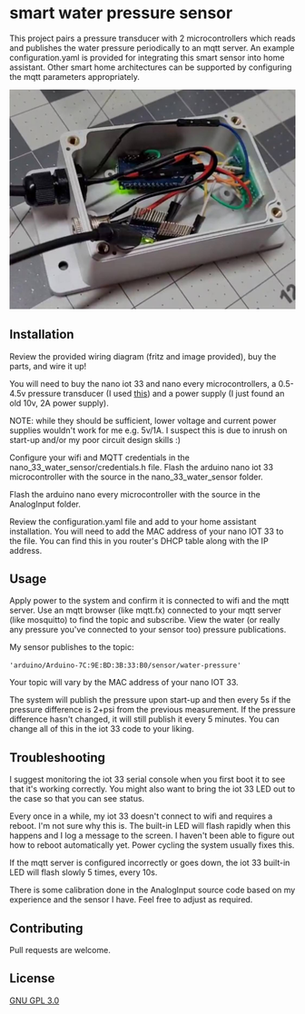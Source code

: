 # smart water pressure sensor

This project pairs a pressure transducer with 2 microcontrollers which reads and publishes the water pressure periodically to an mqtt server.  An example configuration.yaml is provided for integrating this smart sensor into home assistant.  Other smart home architectures can be supported by configuring the mqtt parameters appropriately.  

![case open](https://raw.githubusercontent.com/kevincw01/smart-water-pressure-sensor/main/case%20open.jpg)

## Installation

Review the provided wiring diagram (fritz and image provided), buy the parts, and wire it up!

You will need to buy the nano iot 33 and nano every microcontrollers, a 0.5-4.5v pressure transducer (I used [this](https://www.amazon.com/gp/product/B07Z3LRN6M/ref=ppx_yo_dt_b_asin_title_o08_s00?ie=UTF8&psc=1)) and a power supply (I just found an old 10v, 2A power supply).  

NOTE: while they should be sufficient, lower voltage and current power supplies wouldn't work for me e.g. 5v/1A.  I suspect this is due to inrush on start-up and/or my poor circuit design skills :)

Configure your wifi and MQTT credentials in the nano_33_water_sensor/credentials.h file.  Flash the arduino nano iot 33 microcontroller with the source in the nano_33_water_sensor folder.  

Flash the arduino nano every microcontroller with the source in the AnalogInput folder.

Review the configuration.yaml file and add to your home assistant installation.  You will need to add the MAC address of your nano IOT 33 to the file.  You can find this in you router's DHCP table along with the IP address.

## Usage

Apply power to the system and confirm it is connected to wifi and the mqtt server.  Use an mqtt browser (like mqtt.fx) connected to your mqtt server (like mosquitto) to find the topic and subscribe.  View the water (or really any pressure you've connected to your sensor too) pressure publications. 

My sensor publishes to the topic:

```'arduino/Arduino-7C:9E:BD:3B:33:B0/sensor/water-pressure'```

Your topic will vary by the MAC address of your nano IOT 33.

The system will publish the pressure upon start-up and then every 5s if the pressure difference is 2+psi from the previous measurement.  If the pressure difference hasn't changed, it will still publish it every 5 minutes.  You can change all of this in the iot 33 code to your liking.

## Troubleshooting
I suggest monitoring the iot 33 serial console when you first boot it to see that it's working correctly.  You might also want to bring the iot 33 LED out to the case so that you can see status.

Every once in a while, my iot 33 doesn't connect to wifi and requires a reboot.  I'm not sure why this is.  The built-in LED will flash rapidly when this happens and I log a message to the screen.  I haven't been able to figure out how to reboot automatically yet.  Power cycling the system usually fixes this.

If the mqtt server is configured incorrectly or goes down, the iot 33 built-in LED will flash slowly 5 times, every 10s.  

There is some calibration done in the AnalogInput source code based on my experience and the sensor I have.  Feel free to adjust as required.

## Contributing
Pull requests are welcome.

## License
[GNU GPL 3.0](https://www.gnu.org/licenses/gpl-3.0.en.html)
